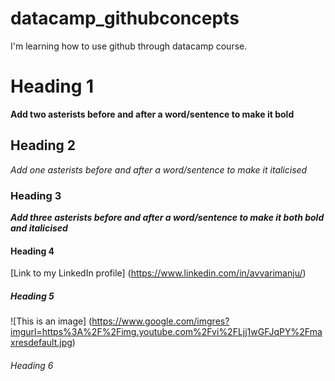 # datacamp_githubconcepts
I'm learning how to use github through datacamp course.
# Heading 1
**Add two asterists before and after a word/sentence to make it bold**
## Heading 2
*Add one asterists before and after a word/sentence to make it italicised*
### Heading 3
***Add three asterists before and after a word/sentence to make it both bold and italicised***
#### Heading 4
[Link to my LinkedIn profile] (https://www.linkedin.com/in/avvarimanju/)
##### Heading 5
![This is an image] (https://www.google.com/imgres?imgurl=https%3A%2F%2Fimg.youtube.com%2Fvi%2FLjj1wGFJqPY%2Fmaxresdefault.jpg)
###### Heading 6
